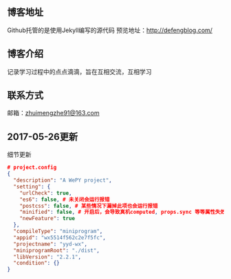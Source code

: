 ## 博客地址
Github托管的是使用Jekyll编写的源代码
预览地址：http://defengblog.com/

## 博客介绍
记录学习过程中的点点滴滴，旨在互相交流，互相学习

## 联系方式
邮箱：zhuimengzhe91@163.com

## 2017-05-26更新
细节更新
```json
# project.config
{
  "description": "A WePY project",
  "setting": {
    "urlCheck": true,
    "es6": false, # 未关闭会运行报错
    "postcss": false, # 某些情况下漏掉此项也会运行报错
    "minified": false, # 开启后，会导致真机computed, props.sync 等等属性失效
    "newFeature": true
  },
  "compileType": "miniprogram",
  "appid": "wx5514f562c2e7f5fc",
  "projectname": "yyd-wx",
  "miniprogramRoot": "./dist",
  "libVersion": "2.2.1",
  "condition": {}
}
```
